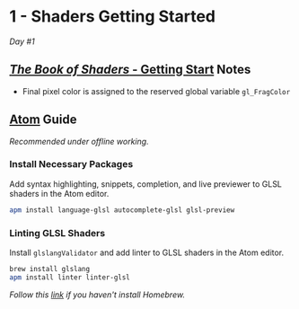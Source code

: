 # 1 - Shaders Getting Started

*Day #1*

## [*The Book of Shaders* - Getting Start](book) Notes

- Final pixel color is assigned to the reserved global variable `gl_FragColor`

## [Atom](atom) Guide

*Recommended under offline working.*

### Install Necessary Packages

Add syntax highlighting, snippets, completion, and live previewer to GLSL shaders in the Atom editor.

``` bash
apm install language-glsl autocomplete-glsl glsl-preview
```

### Linting GLSL Shaders

Install `glslangValidator` and add linter to GLSL shaders in the Atom editor.

``` bash
brew install glslang
apm install linter linter-glsl
```

*Follow this [link](homebrew) if you haven't install Homebrew.*

[book]: https://thebookofshaders.com/01/
[atom]: https://atom.io
[homebrew]: https://brew.sh

